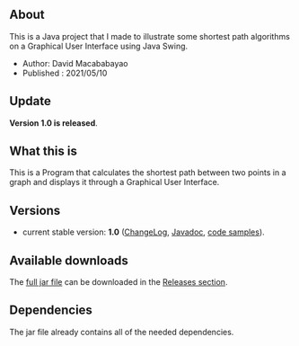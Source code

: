 ## About
This is a Java project that I made to illustrate some shortest path algorithms on a Graphical User Interface using Java Swing.
 * Author: David Macababayao
 * Published : 2021/05/10

## Update

**Version 1.0 is released**.

## What this is

This is a Program that calculates the shortest path between two points in a graph and displays it through a Graphical User Interface.

## Versions

* current stable version: **1.0**
  ([ChangeLog](https://github.com/),
  [Javadoc](http:///index.html), [code
  samples](http://.html)).

## Available downloads
The [full jar file](https://github.com/davidmaca248/ShortestPath/releases/download/1.0/ShortestPath.jar) can be downloaded in the [Releases section](https://github.com/davidmaca248/ShortestPath/releases).

## Dependencies
The jar file already contains all of the needed dependencies.
